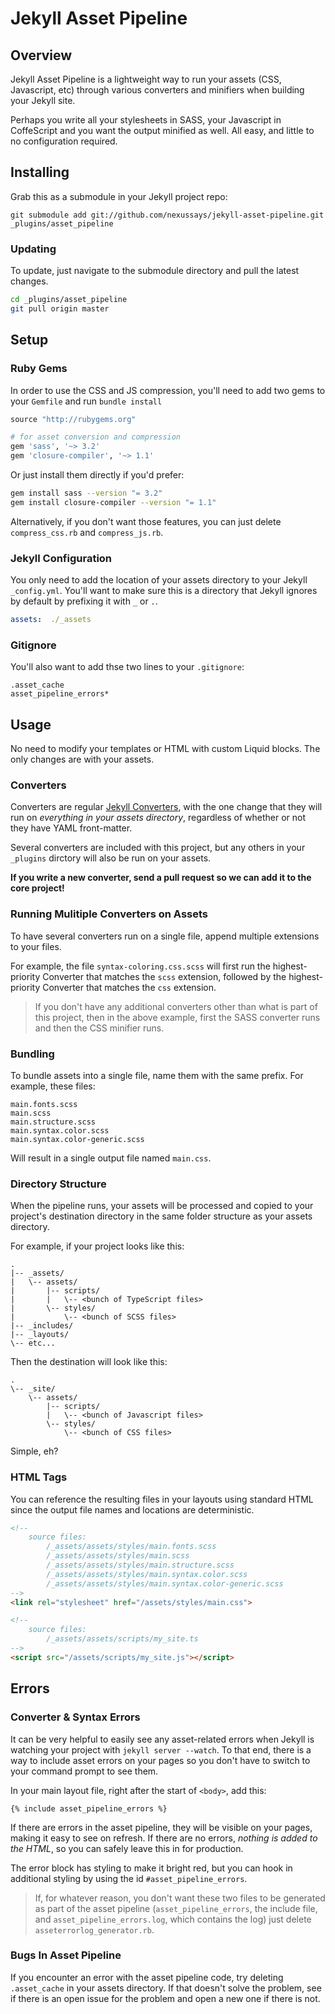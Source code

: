# Jekyll Asset Pipeline

## Overview

Jekyll Asset Pipeline is a lightweight way to run your assets (CSS, Javascript, etc) through various converters and minifiers when building your Jekyll site.

Perhaps you write all your stylesheets in SASS, your Javascript in CoffeScript and you want the output minified as well. All easy, and little to no configuration required.

## Installing

Grab this as a submodule in your Jekyll project repo:

```
git submodule add git://github.com/nexussays/jekyll-asset-pipeline.git _plugins/asset_pipeline
```

### Updating

To update, just navigate to the submodule directory and pull the latest changes.

```bash
cd _plugins/asset_pipeline
git pull origin master
```

## Setup

### Ruby Gems

In order to use the CSS and JS compression, you'll need to add two gems to your `Gemfile` and run `bundle install`

```ruby
source "http://rubygems.org"

# for asset conversion and compression
gem 'sass', '~> 3.2'
gem 'closure-compiler', '~> 1.1'
```

Or just install them directly if you'd prefer:

```bash
gem install sass --version "= 3.2"
gem install closure-compiler --version "= 1.1"
```

Alternatively, if you don't want those features, you can just delete `compress_css.rb` and `compress_js.rb`.

### Jekyll Configuration

You only need to add the location of your assets directory to your Jekyll `_config.yml`. You'll want to make sure this is a directory that Jekyll ignores by default by prefixing it with `_` or `.`.

```YAML
assets:  ./_assets
```

### Gitignore

You'll also want to add thse two lines to your `.gitignore`:

```
.asset_cache
asset_pipeline_errors*
```

## Usage

No need to modify your templates or HTML with custom Liquid blocks. The only changes are with your assets.

### Converters

Converters are regular [Jekyll Converters](http://jekyllrb.com/docs/plugins/#converters), with the one change that they will run on *everything in your assets directory*, regardless of whether or not they have YAML front-matter.

Several converters are included with this project, but any others in your `_plugins` dirctory will also be run on your assets.

**If you write a new converter, send a pull request so we can add it to the core project!**

### Running Mulitiple Converters on Assets 

To have several converters run on a single file, append multiple extensions to your files.

For example, the file `syntax-coloring.css.scss` will first run the highest-priority Converter that matches the `scss` extension, followed by the highest-priority Converter that matches the `css` extension.

> If you don't have any additional converters other than what is part of this project, then in the above example, first the SASS converter runs and then the CSS minifier runs.

### Bundling

To bundle assets into a single file, name them with the same prefix. For example, these files:

```
main.fonts.scss
main.scss
main.structure.scss
main.syntax.color.scss
main.syntax.color-generic.scss
```

Will result in a single output file named `main.css`.

### Directory Structure

When the pipeline runs, your assets will be processed and copied to your project's destination directory in the same folder structure as your assets directory.

For example, if your project looks like this:

```
.
|-- _assets/
|   \-- assets/
|       |-- scripts/
|       |   \-- <bunch of TypeScript files>
|       \-- styles/
|           \-- <bunch of SCSS files>
|-- _includes/
|-- _layouts/
\-- etc...
```

Then the destination will look like this:

```
.
\-- _site/
    \-- assets/
        |-- scripts/
        |   \-- <bunch of Javascript files>
        \-- styles/
            \-- <bunch of CSS files>
```
Simple, eh?

### HTML Tags

You can reference the resulting files in your layouts using standard HTML since the output file names and locations are deterministic.

```HTML
<!--
	source files:
		/_assets/assets/styles/main.fonts.scss
		/_assets/assets/styles/main.scss
		/_assets/assets/styles/main.structure.scss
		/_assets/assets/styles/main.syntax.color.scss
		/_assets/assets/styles/main.syntax.color-generic.scss
-->
<link rel="stylesheet" href="/assets/styles/main.css">

<!--
	source files:
		/_assets/assets/scripts/my_site.ts
-->
<script src="/assets/scripts/my_site.js"></script>
```

## Errors

### Converter & Syntax Errors

It can be very helpful to easily see any asset-related errors when Jekyll is watching your project with `jekyll server --watch`. To that end, there is a way to include asset errors on your pages so you don't have to switch to your command prompt to see them.

In your main layout file, right after the start of `<body>`, add this:

```
{% include asset_pipeline_errors %}
```

If there are errors in the asset pipeline, they will be visible on your pages, making it easy to see on refresh. If there are no errors, *nothing is added to the HTML*, so you can safely leave this in for production.

The error block has styling to make it bright red, but you can hook in additional styling by using the id `#asset_pipeline_errors`.

> If, for whatever reason, you don't want these two files to be generated as part of the asset pipeline (`asset_pipeline_errors`, the include file, and `asset_pipeline_errors.log`, which contains the log) just delete `asseterrorlog_generator.rb`.

### Bugs In Asset Pipeline

If you encounter an error with the asset pipeline code, try deleting `.asset_cache` in your assets directory. If that doesn't solve the problem, see if there is an open issue for the problem and open a new one if there is not.
